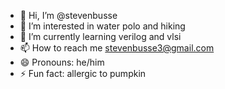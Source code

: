 - 👋 Hi, I’m @stevenbusse
- 👀 I’m interested in water polo and hiking
- 🌱 I’m currently learning verilog and vlsi
- 📫 How to reach me stevenbusse3@gmail.com
- 😄 Pronouns: he/him
- ⚡ Fun fact: allergic to pumpkin


